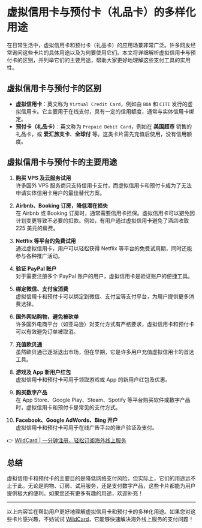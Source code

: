 # 虚拟信用卡与预付卡（礼品卡）的多样化用途

在日常生活中，虚拟信用卡和预付卡（礼品卡）的应用场景非常广泛。许多网友经常询问这些卡片的具体用途以及为何要使用它们。本文将详细解析虚拟信用卡与预付卡的区别，并列举它们的主要用途，帮助大家更好地理解这些支付工具的实用性。

## 虚拟信用卡与预付卡的区别

- **虚拟信用卡**：英文称为 `Virtual Credit Card`，例如由 `BOA` 和 `CITI` 发行的虚拟信用卡。它主要用于在线支付，具有一定的信用额度，通常与实体信用卡绑定。
- **预付卡（礼品卡）**：英文称为 `Prepaid Debit Card`，例如在 **美国超市** 销售的礼品卡，或 **爱汇旅支卡**、**全球付** 等。这类卡片需先充值后使用，没有信用额度。

## 虚拟信用卡与预付卡的主要用途

1. **购买 VPS 及云服务试用**  
   许多国外 VPS 服务商只支持信用卡支付，而虚拟信用卡和预付卡成为了无法申请实体信用卡用户的最佳替代方案。

2. **Airbnb、Booking 订房，降低潜在损失**  
   在 Airbnb 或 Booking 订房时，通常需要信用卡担保。虚拟信用卡可以避免因计划变更导致不必要的扣款。例如，有用户通过虚拟信用卡避免了酒店收取 225 美元的房费。

3. **Netflix 等平台的免费试用**  
   通过虚拟信用卡，用户可以轻松获得 Netflix 等平台的免费试用期，同时还能参与各种推广活动。

4. **验证 PayPal 账户**  
   对于需要注册多个 PayPal 账户的用户，虚拟信用卡是验证账户的便捷工具。

5. **绑定微信、支付宝消费**  
   虚拟信用卡和预付卡可以绑定到微信、支付宝等支付平台，为用户提供更多消费选择。

6. **国外网站购物，避免被砍单**  
   许多国外电商平台（如亚马逊）对支付方式有严格要求，虚拟信用卡和预付卡可以有效避免订单被取消。

7. **充值欧贝通**  
   虽然欧贝通已逐渐退出市场，但在早期，它是许多用户充值虚拟信用卡的首选工具。

8. **游戏及 App 新用户红包**  
   虚拟信用卡和预付卡可用于领取游戏或 App 的新用户红包及优惠。

9. **购买数字产品**  
   在 App Store、Google Play、Steam、Spotify 等平台购买软件或数字产品时，虚拟信用卡和预付卡是常见的支付方式。

10. **Facebook、Google AdWords、Bing 开户**  
    虚拟信用卡和预付卡可用于在线广告平台的账户验证及支付。

👉 [WildCard | 一分钟注册，轻松订阅海外线上服务](https://bbtdd.com/WildCard)

## 总结

虚拟信用卡和预付卡的主要目的是降低网络支付风险，但实际上，它们的用途远不止于此。无论是购物、订房、试用服务，还是支付数字产品，这些卡片都能为用户提供极大的便利。如果您还有更多有趣的用途，欢迎补充！

---

以上内容旨在帮助用户更好地理解虚拟信用卡和预付卡的多样化用途。如果您对这些卡片感兴趣，不妨试试 [WildCard](https://bbtdd.com/WildCard)，它能够快速解决海外线上服务的支付问题！